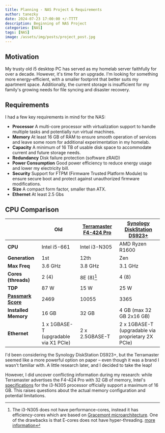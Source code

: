 ```yaml
---
title: Planning - NAS Project & Requirements
author: tanezky
date: 2024-07-23 17:00:00 +/-TTTT
description: Beginning of NAS Project
categories: [NAS]
tags: [NAS]
image: /assets/img/posts/project_post.jpg
---
```


## Motivation

My trusty old i5 desktop PC has served as my homelab server faithfully for over a decade. However, it's time for an upgrade. I'm looking for something more energy-efficient, with a smaller footprint that better suits my apartment space. Additionally, the current storage is insufficient for my family's growing needs for file syncing and disaster recovery.

## Requirements

I had a few key requirements in mind for the NAS:

- **Processor** A multi-core processor with virtualization support to handle multiple tasks and potentially run virtual machines.
- **Memory** At least 16 GB of RAM to ensure smooth operation of services and leave some room for additional experimentation in my homelab.
- **Capacity** A minimum of 16 TB of usable disk space to accommodate current and future storage needs.
- **Redundancy** Disk failure protection (software zRAID)
- **Power Consumption** Good power efficiency to reduce energy usage and lower my electricity bill.
- **Security** Support for FTPM (Firmware Trusted Platform Module) to ensure secure boot and protect against unauthorized firmware modifications.
- **Size** A compact form factor, smaller than ATX.
- **Ethernet** At least 2.5 Gbs

## CPU Comparison

|               | Old           | [Terramaster F4-424 Pro](https://www.terra-master.com/global/f4-424-pro.html)    | [Synology DiskStation DS923+](https://www.synology.com/en-us/products/DS923+) |
| ---           | ---           | ---                       | --- |
| **CPU**       | Intel i5-661  | Intel i3-N305             | AMD Ryzen R1600 |
| **Generation**| 1st           | 12th                      | Zen |
| **Max Freq**  | 3.6 GHz       | 3.8 GHz                   | 3.1 GHz |
| **Cores (threads)**| 2 (4)      | 8E (8)[^fn1]            | 4 (8)            
| **TDP**       | 87 W          | 15 W                      | 25 W |
| [**Passmark Score**](https://www.cpubenchmark.net/compare/769vs5213vs5117/Intel-i5-661-vs-Intel-i3-N305-vs-AMD-Ryzen-Embedded-R1600) | 2469     | 10055                     | 3365 |
| **Installed Memory**    | 16 GB         | 32 GB                     | 4 GB (max 32 GB 2x16 GB) |
| **Ethernet**    | 1 x 1GBASE-T <br>(upgradable via X1 PCIe)  | 2 x 2.5GBASE-T      | 2 x 1GBASE-T<br>(upgradable via proprietary 2X PCIe) | 

I'd been considering the Synology DiskStation DS923+, but the Terramaster seemed like a more powerful option on paper – even though it was a brand I wasn't familiar with. A little research later, and I decided to take the leap! 

However, I did uncover conflicting information during my research: while Terramaster advertises the F4-424 Pro with 32 GB of memory, Intel's [specifications](https://www.intel.com/content/www/us/en/products/sku/231805/intel-core-i3n305-processor-6m-cache-up-to-3-80-ghz/specifications.html) for the i3-N305 processor officially support a maximum of 16 GB. This raises questions about the actual memory configuration and potential limitations.

[^fn1]: The i3-N305 does not have performance-cores, instead it has efficiency-cores which are based on [Gracemont microarchitecture](https://en.wikipedia.org/wiki/Gracemont_(microarchitecture)). One of the drawbacks is that E-cores does not have hyper-threading. [more information](https://www.assured-systems.com/faq/what-is-the-difference-between-p-core-and-e-core-processors/)